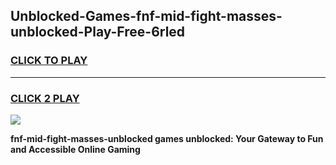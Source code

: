 
## Unblocked-Games-fnf-mid-fight-masses-unblocked-Play-Free-6rled
<h3>
<a href="https://premium76.site?title=fnf-mid-fight-masses-unblocked&ref=12A">CLICK TO PLAY</a></h3>
<hr>

<h3>
<a href="https://premium76.site?title=fnf-mid-fight-masses-unblocked&ref=12A">CLICK 2 PLAY</a>
  
</h3>

<a href="https://premium76.site?title=fnf-mid-fight-masses-unblocked&ref=12A"><img src="https://clearcache.store/games.png"></a>


**fnf-mid-fight-masses-unblocked games unblocked: Your Gateway to Fun and Accessible Online Gaming**

